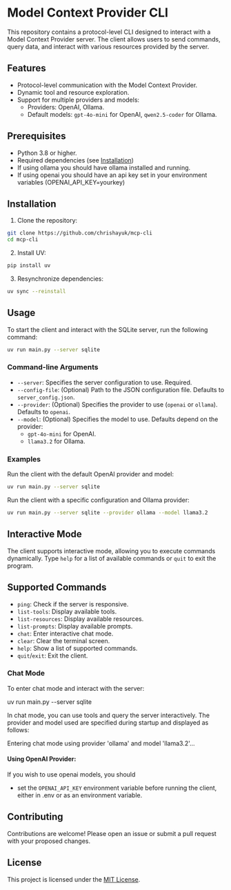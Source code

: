 # Model Context Provider CLI
This repository contains a protocol-level CLI designed to interact with a Model Context Provider server. The client allows users to send commands, query data, and interact with various resources provided by the server.

## Features
- Protocol-level communication with the Model Context Provider.
- Dynamic tool and resource exploration.
- Support for multiple providers and models:
  - Providers: OpenAI, Ollama.
  - Default models: `gpt-4o-mini` for OpenAI, `qwen2.5-coder` for Ollama.

## Prerequisites
- Python 3.8 or higher.
- Required dependencies (see [Installation](#installation))
- If using ollama you should have ollama installed and running.
- If using openai you should have an api key set in your environment variables (OPENAI_API_KEY=yourkey)

## Installation
1. Clone the repository:

```bash
git clone https://github.com/chrishayuk/mcp-cli
cd mcp-cli
```

2. Install UV:

```bash
pip install uv
```

3. Resynchronize dependencies:

```bash
uv sync --reinstall
```

## Usage
To start the client and interact with the SQLite server, run the following command:

```bash
uv run main.py --server sqlite
```

### Command-line Arguments
- `--server`: Specifies the server configuration to use. Required.
- `--config-file`: (Optional) Path to the JSON configuration file. Defaults to `server_config.json`.
- `--provider`: (Optional) Specifies the provider to use (`openai` or `ollama`). Defaults to `openai`.
- `--model`: (Optional) Specifies the model to use. Defaults depend on the provider:
  - `gpt-4o-mini` for OpenAI.
  - `llama3.2` for Ollama.

### Examples
Run the client with the default OpenAI provider and model:

```bash
uv run main.py --server sqlite
```

Run the client with a specific configuration and Ollama provider:

```bash
uv run main.py --server sqlite --provider ollama --model llama3.2
```

## Interactive Mode
The client supports interactive mode, allowing you to execute commands dynamically. Type `help` for a list of available commands or `quit` to exit the program.

## Supported Commands
- `ping`: Check if the server is responsive.
- `list-tools`: Display available tools.
- `list-resources`: Display available resources.
- `list-prompts`: Display available prompts.
- `chat`: Enter interactive chat mode.
- `clear`: Clear the terminal screen.
- `help`: Show a list of supported commands.
- `quit`/`exit`: Exit the client.

### Chat Mode
To enter chat mode and interact with the server:

uv run main.py --server sqlite

In chat mode, you can use tools and query the server interactively. The provider and model used are specified during startup and displayed as follows:

Entering chat mode using provider 'ollama' and model 'llama3.2'...

#### Using OpenAI Provider:
If you wish to use openai models, you should

- set the `OPENAI_API_KEY` environment variable before running the client, either in .env or as an environment variable.

## Contributing
Contributions are welcome! Please open an issue or submit a pull request with your proposed changes.

## License
This project is licensed under the [MIT License](license.md).
